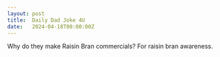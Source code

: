 ```yaml
---
layout: post
title:  Daily Dad Joke 4U
date:   2024-04-18T00:00:00Z
---
```

Why do they make Raisin Bran commercials? For raisin bran awareness.
